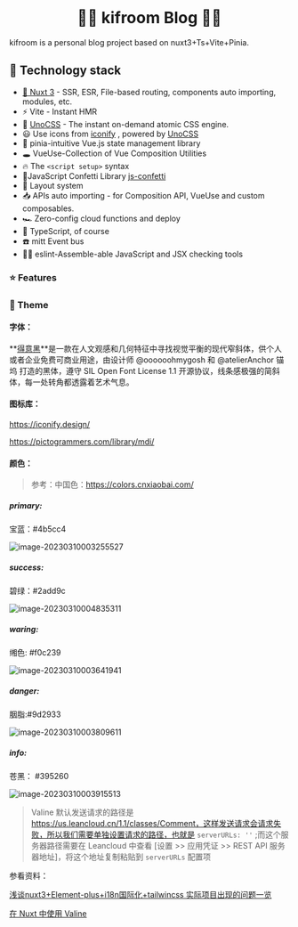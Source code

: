 

<div align="center">
  <br/>
  <h1>🏳️‍🌈 <b>kifroom Blog 🏳️‍🌈</b></h1>
</div>

kifroom is a personal blog project based on nuxt3+Ts+Vite+Pinia.




## 📒 Technology stack

- [💚 Nuxt 3](https://nuxt.com/) - SSR, ESR, File-based routing, components auto importing, modules, etc.
- ⚡️ Vite - Instant HMR
- 🎨 [UnoCSS](https://github.com/antfu/unocss) - The instant on-demand atomic CSS engine.
- 😃 Use icons from [iconify](https://iconify.design/) , powered by [UnoCSS](https://github.com/antfu/unocss)
- 🍍 pinia-intuitive Vue.js state management library
-  🕳  VueUse-Collection of Vue Composition Utilities
- 🔥 The `<script setup>` syntax
- 🎉JavaScript Confetti Library [js-confetti](https://github.com/loonywizard/js-confetti)
- 📑 Layout system
- 📥 APIs auto importing - for Composition API, VueUse and custom composables.
- 🏎 Zero-config cloud functions and deploy
- 🦾 TypeScript, of course
- ☎️ mitt Event bus
- 🧍‍♀️ eslint-Assemble-able JavaScript and JSX checking tools





### ⭐️ Features



### 🎨 Theme

#### 字体：

**[得意黑](https://github.com/atelier-anchor/smiley-sans)**是一款在人文观感和几何特征中寻找视觉平衡的现代窄斜体，供个人或者企业免费可商业用途，由设计师 @oooooohmygosh 和 @atelierAnchor 锚坞 打造的黑体，遵守 SIL Open Font License 1.1 开源协议，线条感极强的简斜体，每一处转角都透露着艺术气息。

#### 图标库：

https://iconify.design/

https://pictogrammers.com/library/mdi/



#### 颜色：

> 参考：中国色：https://colors.cnxiaobai.com/



##### primary: 

宝蓝：#4b5cc4

![image-20230310003255527](https://kifimg.oss-cn-beijing.aliyuncs.com/img/202303100032645.png)

##### success: 

碧绿：#2add9c

![image-20230310004835311](https://kifimg.oss-cn-beijing.aliyuncs.com/img/202303100048423.png)



##### waring:

缃色: #f0c239

![image-20230310003641941](https://kifimg.oss-cn-beijing.aliyuncs.com/img/202303100036040.png)



##### danger:

胭脂:\#9d2933

![image-20230310003809611](https://kifimg.oss-cn-beijing.aliyuncs.com/img/202303100038711.png)



##### info:

苍黑： \#395260

![image-20230310003915513](https://kifimg.oss-cn-beijing.aliyuncs.com/img/202303100039626.png)







> Valine 默认发送请求的路径是 https://us.leancloud.cn/1.1/classes/Comment，这样发送请求会请求失败，所以我们需要单独设置请求的路径，也就是 `serverURLs: ''` ;而这个服务器路径需要在 Leancloud 中查看 [设置 >> 应用凭证 >> REST API 服务器地址]，将这个地址复制粘贴到 `serverURLs` 配置项



参看资料：

[浅谈nuxt3+Element-plus+i18n国际化+tailwincss 实际项目出现的问题一览](https://blog.csdn.net/Mr_xiaopang19/article/details/125316163)

[在 Nuxt 中使用 Valine](https://dreamruins.gitee.io/experience/1467885091.html)
